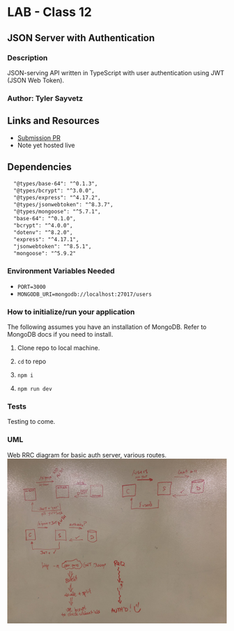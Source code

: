 # LAB - Class 12


## JSON Server with Authentication

### Description
JSON-serving API written in TypeScript with user authentication using JWT (JSON Web Token).

### Author: Tyler Sayvetz

## Links and Resources

- [Submission PR](https://github.com/tyler-401-advanced-javascript/Authenticated-Server/pull/1)
- Note yet hosted live


## Dependencies
  ```
    "@types/base-64": "^0.1.3",
    "@types/bcrypt": "^3.0.0",
    "@types/express": "^4.17.2",
    "@types/jsonwebtoken": "^8.3.7",
    "@types/mongoose": "^5.7.1",
    "base-64": "^0.1.0",
    "bcrypt": "^4.0.0",
    "dotenv": "^8.2.0",
    "express": "^4.17.1",
    "jsonwebtoken": "^8.5.1",
    "mongoose": "^5.9.2"

  ```

 ### Environment Variables Needed

- `PORT=3000`
- `MONGODB_URI=mongodb://localhost:27017/users`

### How to initialize/run your application
The following assumes you have an installation of MongoDB. Refer to MongoDB docs if you need to install. 

1. Clone repo to local machine.

2. `cd` to repo

3. `npm i`

4. `npm run dev`



### Tests

Testing to come.

### UML


Web RRC diagram for basic auth server, various routes.
![](assets/basic-auth.jpeg)
